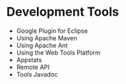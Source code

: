 # Development Tools

* Google Plugin for Eclipse
* Using Apache Maven
* Using Apache Ant
* Using the Web Tools Platform
* Appstats
* Remote API
* Tools Javadoc